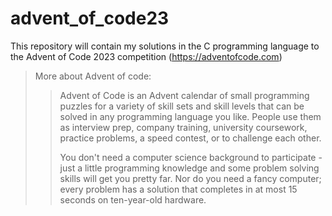 # advent_of_code23
This repository will contain my solutions in the C programming language to the Advent of Code 2023 competition (https://adventofcode.com)

> More about Advent of code:
> > Advent of Code is an Advent calendar of small programming puzzles for a variety of skill sets and skill levels that can be solved in any programming language you like.
> > People use them as interview prep, company training, university coursework, practice problems, a speed contest, or to challenge each other.
> >
> > You don't need a computer science background to participate - just a little programming knowledge and some problem solving skills will get you pretty far.
> > Nor do you need a fancy computer; every problem has a solution that completes in at most 15 seconds on ten-year-old hardware.
